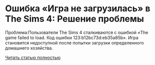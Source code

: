 # Ошибка «Игра не загрузилась» в The Sims 4: Решение проблемы



Проблема:Пользователи The Sims 4 сталкиваются с ошибкой «The game failed to load. Код ошибки 123:b12bc73d:eb35a85b». Игра становится недоступной после попытки загрузки определенного домашнего хозяйства.

[Читать статью полностью](https://xyberbara.com/gaming/the-game-failed-to-load-the-sims-4/)
